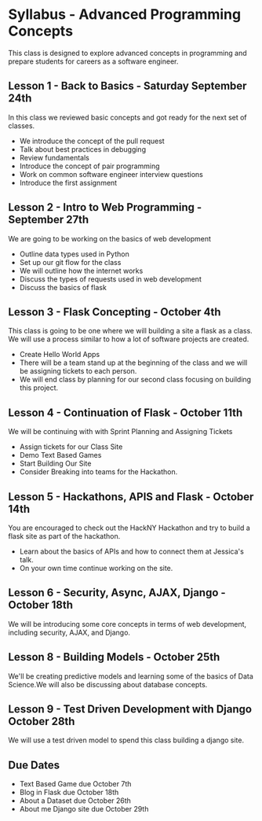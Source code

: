 # Syllabus - Advanced Programming Concepts

This class is designed to explore advanced concepts in programming and prepare students for careers as a software engineer. 

## Lesson 1 - Back to Basics - Saturday September 24th
In this class we reviewed basic concepts and got ready for the next set of classes.
- We introduce the concept of the pull request
- Talk about best practices in debugging
- Review fundamentals
- Introduce the concept of pair programming
- Work on common software engineer interview questions
- Introduce the first assignment

## Lesson 2 - Intro to Web Programming - September 27th  
We are going to be working on the basics of web development
- Outline data types used in Python
- Set up our git flow for the class
- We will outline how the internet works
- Discuss the types of requests used in web development
- Discuss the basics of flask

## Lesson 3 - Flask Concepting - October 4th
This class is going to be one where we will building a site a flask as a class. We will use a process similar to how a lot of software projects are created.
- Create Hello World Apps 
- There will be a team stand up at the beginning of the class and we will be assigning tickets to each person.
- We will end class by planning for our second class focusing on building this project.

## Lesson 4 -  Continuation of Flask - October 11th
We will be continuing with with Sprint Planning and Assigning Tickets 
- Assign tickets for our Class Site
- Demo Text Based Games
- Start Building Our Site  
- Consider Breaking into teams for the Hackathon. 

## Lesson 5 - Hackathons, APIS and Flask - October 14th
You are encouraged to check out the HackNY Hackathon and try to build a flask site as part of the hackathon.
- Learn about the basics of APIs and how to connect them at Jessica's talk.
- On your own time continue working on the site. 

## Lesson 6 - Security, Async, AJAX, Django - October 18th 
We will be introducing some core concepts in terms of web development, including security, AJAX, and Django.

## Lesson 8 - Building Models - October 25th
We'll be creating predictive models and learning some of the basics of Data Science.We will also be discussing about database concepts. 

## Lesson 9 - Test Driven Development with Django October 28th 
We will use a test driven model to spend this class building a django site. 

## Due Dates
- Text Based Game due October 7th
- Blog in Flask due October 18th
- About a Dataset due October 26th
- About me Django site due October 29th
